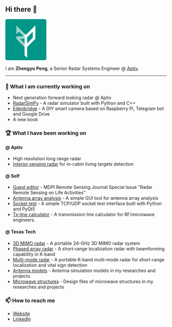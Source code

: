 ## Hi there 👋

<img src="https://raw.githubusercontent.com/rookiepeng/rookiepeng/master/img/zp_teal.png" alt="logo" width="128" />

I am **Zhengyu Peng**, a Senior Radar Systems Engineer @ [Aptiv](https://www.aptiv.com/).

---

### 🔭 What I am currently working on

- Next generation forward looking radar @ Aptiv
- [RadarSimPy](https://zpeng.me/index.php/radarsimpy/) - A radar simulator built with Python and C++
- [Edenbridge](https://github.com/rookiepeng/edenbridge) - A DIY smart camera based on Raspberry Pi, Telegram bot and Google Drive
- A new book

### 🏆 What I have been working on

#### @ Aptiv
- High resolution long range radar
- [Interior sensing radar](https://www.aptiv.com/newsroom/article/safety-and-convenience-innovations-powered-by-interior-sensing) for in-cabin living targets detection

#### @ Self
- [Guest editor](https://www.mdpi.com/journal/remotesensing/special_issues/radar_lifeactivities) - MDPI Remote Sensing Journal Special Issue "Radar Remote Sensing on Life Activities"
- [Antenna array analysis](https://zpeng.me/index.php/antenna-array-analysis/) - A simple GUI tool for antenna array analysis
- [Socket test](https://zpeng.me/index.php/socket-test/) - A simple TCP/UDP socket test interface built with Python and PyQt5
- [Tx-line calculator](https://zpeng.me/index.php/tx-line-calculator/) - A transmission line calculator for RF/microwave engineers.

#### @ Texas Tech
- [3D MIMO radar](https://zpeng.me/index.php/portable-24-ghz-3d-mimo-radar/) - A portable 24-GHz 3D MIMO radar system
- [Phased array radar](https://zpeng.me/index.php/k-band-2d-rf-beamforming-fmcw-radar/) - A short-range localization radar with beamforming capability in K-band
- [Multi-mode radar](https://zpeng.me/index.php/k-band-portable-multi-mode-radar/) - A portable K-band multi-mode radar for short-range localization and vital sign detection
- [Antenna models](https://zpeng.me/index.php/antenna-models/) - Antenna simulation models in my researches and projects
- [Microwave structures](https://zpeng.me/index.php/microwave-structures/) - Design files of microwave structures in my researches and projects

### 📫 How to reach me
- [Website](https://zpeng.me)
- [LinkedIn](https://www.linkedin.com/in/zhengyup/)

<!--
**rookiepeng/rookiepeng** is a ✨ _special_ ✨ repository because its `README.md` (this file) appears on your GitHub profile.

Here are some ideas to get you started:

- 🔭 I’m currently working on ...
- 🌱 I’m currently learning ...
- 👯 I’m looking to collaborate on ...
- 🤔 I’m looking for help with ...
- 💬 Ask me about ...
- 📫 How to reach me: ...
- 😄 Pronouns: ...
- ⚡ Fun fact: ...
-->
